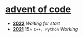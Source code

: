 # [advent of code](https://adventofcode.com)
* [**2022**](https://adventofcode.com/2022) *Waiting for start*
* [**2021**](https://adventofcode.com/2021) 15:star: `C++, Python` *Working*
